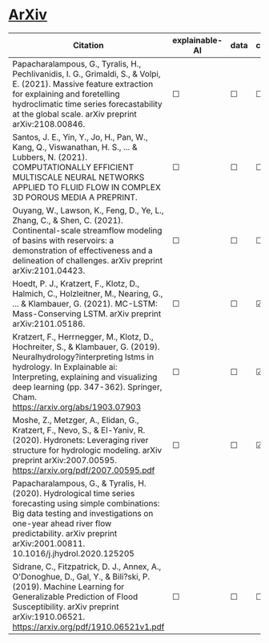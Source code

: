 # [ArXiv](https://arxiv.org/)


| Citation           | explainable-AI | data   | code | hybrid |   reviews  |
|--------------------|----------------|--------|------|--------|------------|
| Papacharalampous, G., Tyralis, H., Pechlivanidis, I. G., Grimaldi, S., & Volpi, E. (2021). Massive feature extraction for explaining and foretelling hydroclimatic time series forecastability at the global scale. arXiv preprint arXiv:2108.00846.  | &#9744;   | &#9744; | &#9744; | &#9744;  |  |
| Santos, J. E., Yin, Y., Jo, H., Pan, W., Kang, Q., Viswanathan, H. S., ... & Lubbers, N. (2021). COMPUTATIONALLY EFFICIENT MULTISCALE NEURAL NETWORKS APPLIED TO FLUID FLOW IN COMPLEX 3D POROUS MEDIA A PREPRINT. | &#9744;   | &#9744; | &#9744; | &#9744;  |  |
| Ouyang, W., Lawson, K., Feng, D., Ye, L., Zhang, C., & Shen, C. (2021). Continental-scale streamflow modeling of basins with reservoirs: a demonstration of effectiveness and a delineation of challenges. arXiv preprint arXiv:2101.04423. | &#9744;   | &#9744; | &#9744; | &#9744;  |  |
| Hoedt, P. J., Kratzert, F., Klotz, D., Halmich, C., Holzleitner, M., Nearing, G., ... & Klambauer, G. (2021). MC-LSTM: Mass-Conserving LSTM. arXiv preprint arXiv:2101.05186. | &#9744;   | &#9744; | &#9745; | &#9744;  |  |
| Kratzert, F., Herrnegger, M., Klotz, D., Hochreiter, S., & Klambauer, G. (2019). Neuralhydrology?interpreting lstms in hydrology. In Explainable ai: Interpreting, explaining and visualizing deep learning (pp. 347-362). Springer, Cham. https://arxiv.org/abs/1903.07903 | &#9744;   | &#9744; | &#9745; | &#9744;  |  | 
| Moshe, Z., Metzger, A., Elidan, G., Kratzert, F., Nevo, S., & El-Yaniv, R. (2020). Hydronets: Leveraging river structure for hydrologic modeling. arXiv preprint arXiv:2007.00595. https://arxiv.org/pdf/2007.00595.pdf | &#9744;   | &#9744; | &#9745; | &#9744;  |  | 
| Papacharalampous, G., & Tyralis, H. (2020). Hydrological time series forecasting using simple combinations: Big data testing and investigations on one-year ahead river flow predictability. arXiv preprint arXiv:2001.00811. 10.1016/j.jhydrol.2020.125205
| Sidrane, C., Fitzpatrick, D. J., Annex, A., O'Donoghue, D., Gal, Y., & Bili?ski, P. (2019). Machine Learning for Generalizable Prediction of Flood Susceptibility. arXiv preprint arXiv:1910.06521. https://arxiv.org/pdf/1910.06521v1.pdf | &#9744;   | &#9744; | &#9744; | &#9744;  |  |
